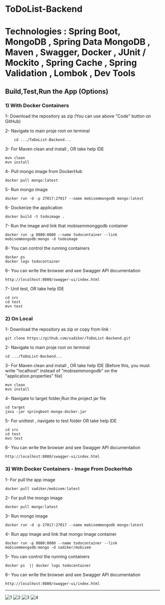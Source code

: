 # ToDoList-Backend
# Technologies :  Spring Boot, MongoDB , Spring Data MongoDB , Maven , Swagger, Docker , JUnit / Mockito , Spring Cache , Spring Validation , Lombok , Dev Tools 
## Build,Test,Run the App (Options)
### 1) With Docker Containers    
1- Download the repository as zip (You can use above "Code" button on GitHub)
  	
2- Navigate to main proje root on terminal 
  	
        cd .../ToDoList-Backend...
3- For Maven clean and install , OR take help IDE
  	
	mvn clean 
	mvn install
 
4-  Pull mongo image from DockerHub 
  
	docker pull mongo:latest
5- Run mongo image  
  	
	docker run -d -p 27017:27017 --name mobisemmongodb mongo:latest
6- Dockerize the application  
  	
	docker build -t todoimage .
7- Run the image and link that mobisemmonggodb container 
  	
	docker run -p 8080:8080 --name todocontainer --link mobisemmongodb:mongo -d todoimage
8- You can control the running containers 
  	
	docker ps 
	docker logs todocontainer
6- You can write the browser and see Swagger API documentation
  	
	http://localhost:8080/swagger-ui/index.html 
7- Unit test, OR take help IDE
  	
	cd src 
	cd test
	mvn test

### 2) On Local   
1- Download the repository as zip or copy from link :
  	
	git clone https://github.com/sadiker/ToDoList-Backend.git
2- Navigate to main proje root on terminal 
  	
	cd .../ToDoList-Backend...
3- For Maven clean and install , OR take help IDE (Before this, you must write "localhost" instead of "mobisemmongodb" on the "application.properties" file)
  	
	mvn clean 	
	mvn install
4- Navigate to target folder,Run the project jar file   
  
	cd target	
	java -jar springboot-mongo-docker.jar
5- For unittest , navigate to test folder OR take help IDE
  	
	cd src 
	cd test 	
	mvn test 
6- You can write the browser and see Swagger API documentation
  	
	http://localhost:8080/swagger-ui/index.html 
	
### 3) With Docker Containers - Image From DockerHub   	
1- For pull the app image  
  	
	docker pull sadiker/mobisem:latest
2- For pull the mongo image 
  	
	docker pull mongo:latest
 
3- Run mongo image   
  
	docker run -d -p 27017:27017 --name mobisemmongodb mongo:latest
4- Run app image and link that mongo image container  
  	
	docker run -p 8080:8080 --name todocontainer --link mobisemmongodb:mongo -d sadiker/mobisem
  
5- You can control the running containers 
  	
	docker ps  || docker logs todocontainer
6- You can write the browser and see Swagger API documentation
  	
	http://localhost:8080/swagger-ui/index.html 
------------------------------------------------------------------------------------------------------------------------------------------

![1](https://github.com/sadiker/ToDoList-Backend/assets/121498198/f36018c7-3a98-4f94-ad67-d7722ea4c9ae)
![2](https://github.com/sadiker/ToDoList-Backend/assets/121498198/a702e990-49d2-4c33-90fd-b0fa8b00a538)
![3](https://github.com/sadiker/ToDoList-Backend/assets/121498198/4f1cfd80-1778-4145-859c-301539aa462b)
![4](https://github.com/sadiker/ToDoList-Backend/assets/121498198/cc64f192-92af-45f3-b001-3eb393945a60)

